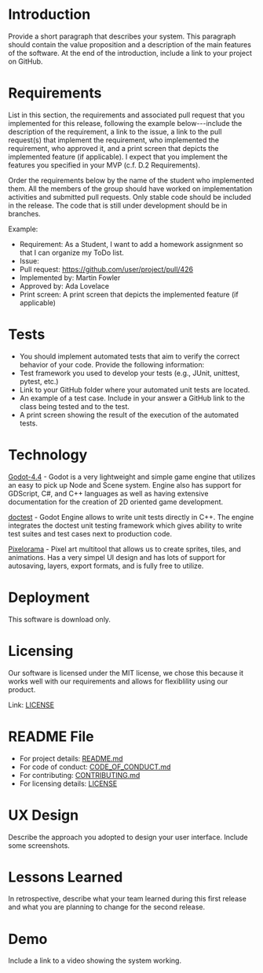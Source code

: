 # Introduction #
Provide a short paragraph that describes your system. This paragraph should contain the value proposition and a description of the main features of the software. At the end of the introduction, include a link to your project on GitHub.

# Requirements #
List in this section, the requirements and associated pull request that you implemented for this release, following the example below---include the description of the requirement, a link to the issue, a link to the pull request(s) that implement the requirement, who implemented the requirement, who approved it, and a print screen that depicts the implemented feature (if applicable). I expect that you implement the features you specified in your MVP (c.f. D.2 Requirements). 

Order the requirements below by the name of the student who implemented them. All the members of the group should have worked on implementation activities and submitted pull requests. Only stable code should be included in the release. The code that is still under development should be in branches.

Example:
- Requirement: As a Student, I want to add a homework assignment so that I can organize my ToDo list.
- Issue: <link to your GitHub issue>
- Pull request: https://github.com/user/project/pull/426
- Implemented by: Martin Fowler
- Approved by: Ada Lovelace
- Print screen: A print screen that depicts the implemented feature (if applicable)

# Tests #
- You should implement automated tests that aim to verify the correct behavior of your code. Provide the following information:
- Test framework you used to develop your tests (e.g., JUnit, unittest, pytest, etc.)
- Link to your GitHub folder where your automated unit tests are located.
- An example of a test case. Include in your answer a GitHub link to the class being tested and to the test.
- A print screen showing the result of the execution of the automated tests. 

# Technology #
[Godot-4.4](https://godotengine.org/) - Godot is a very lightweight and simple game engine that utilizes an easy to pick up Node and Scene system. Engine also has support for GDScript, C#, and C++ languages as well as having extensive documentation for the creation of 2D oriented game development.

[doctest](https://github.com/doctest/doctest) - Godot Engine allows to write unit tests directly in C++. The engine integrates the doctest unit testing framework which gives ability to write test suites and test cases next to production code.

[Pixelorama](https://orama-interactive.itch.io/pixelorama) - Pixel art multitool that allows us to create sprites, tiles, and animations. Has a very simpel UI design and has lots of support for autosaving, layers, export formats, and is fully free to utilize.



# Deployment #
This software is download only.

# Licensing #
Our software is licensed under the MIT license, we chose this because it works well with our requirements and allows for flexiblility using our product.

Link: [LICENSE](https://github.com/TJeffrey237/CS386Project/blob/1f0ebd6c482d134169931b3dded6944345594f44/LICENSE)

# README File #
- For project details: [README.md](https://github.com/TJeffrey237/CS386Project/blob/d2ba6edb93d8b26670a88d2699e833ab84171b57/README.md)
- For code of conduct: [CODE_OF_CONDUCT.md](https://github.com/TJeffrey237/CS386Project/blob/d2ba6edb93d8b26670a88d2699e833ab84171b57/CODE_OF_CONDUCT.md)
- For contributing: [CONTRIBUTING.md](https://github.com/TJeffrey237/CS386Project/blob/d2ba6edb93d8b26670a88d2699e833ab84171b57/CONTRIBUTING.md)
- For licensing details: [LICENSE](https://github.com/TJeffrey237/CS386Project/blob/1f0ebd6c482d134169931b3dded6944345594f44/LICENSE)

# UX Design #
Describe the approach you adopted to design your user interface. Include some screenshots.

# Lessons Learned #
In retrospective, describe what your team learned during this first release and what you are planning to change for the second release. 

# Demo #
Include a link to a video showing the system working.

